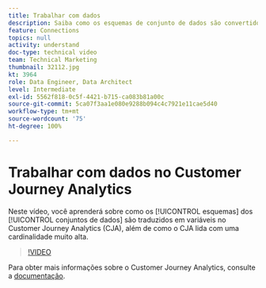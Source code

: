 ```yaml
---
title: Trabalhar com dados
description: Saiba como os esquemas de conjunto de dados são convertidos em variáveis no Adobe Customer Journey Analytics e como o CJA lida com cardinalidade muito alta.
feature: Connections
topics: null
activity: understand
doc-type: technical video
team: Technical Marketing
thumbnail: 32112.jpg
kt: 3964
role: Data Engineer, Data Architect
level: Intermediate
exl-id: 5562f818-0c5f-4421-b715-ca083b81a00c
source-git-commit: 5ca07f3aa1e080e9288b094c4c7921e11cae5d40
workflow-type: tm+mt
source-wordcount: '75'
ht-degree: 100%

---
```


# Trabalhar com dados no Customer Journey Analytics

Neste vídeo, você aprenderá sobre como os [!UICONTROL esquemas] dos [!UICONTROL conjuntos de dados] são traduzidos em variáveis no Customer Journey Analytics (CJA), além de como o CJA lida com uma cardinalidade muito alta.

>[!VIDEO](https://video.tv.adobe.com/v/32112/?quality=12)

Para obter mais informações sobre o Customer Journey Analytics, consulte a [documentação](https://experienceleague.adobe.com/docs/analytics-platform/using/cja-landing.html?lang=pt-BR).
